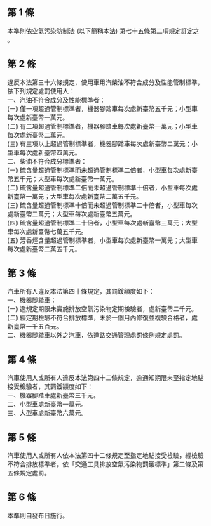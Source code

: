 第 1 條
-------
本準則依空氣污染防制法 (以下簡稱本法) 第七十五條第二項規定訂定之  
。

第 2 條
-------
違反本法第三十六條規定，使用車用汽柴油不符合成分及性能管制標準，  
依下列規定處罰使用人：  
一、汽油不符合成分及性能標準者：  
 (一) 僅一項超過管制標準者，機器腳踏車每次處新臺幣五千元；小型車  
      每次處新臺幣一萬元。  
 (二) 有二項超過管制標準者，機器腳踏車每次處新臺幣一萬元；小型車  
      每次處新臺幣二萬元。  
 (三) 有三項以上超過管制標準者，機器腳踏車每次處新臺幣二萬元；小  
      型車每次處新臺幣四萬元。  
二、柴油不符合成分標準者：  
 (一) 硫含量超過管制標準而未超過管制標準二倍者，小型車每次處新臺  
      幣五千元；大型車每次處新臺幣一萬元。  
 (二) 硫含量超過管制標準二倍而未超過管制標準十倍者，小型車每次處  
      新臺幣一萬元；大型車每次處新臺幣二萬五千元。  
 (三) 硫含量超過管制標準十倍而未超過管制標準二十倍者，小型車每次  
      處新臺幣二萬元；大型車每次處新臺幣五萬元。  
 (四) 硫含量超過管制標準二十倍者，小型車每次處新臺幣三萬元；大型  
      車每次處新臺幣七萬五千元。  
 (五) 芳香烴含量超過管制標準者，小型車每次處新臺幣一萬元；大型車  
      每次處新臺幣二萬五千元。

第 3 條
-------
汽車所有人違反本法第四十條規定，其罰鍰額度如下：  
一、機器腳踏車：  
 (一) 逾規定期限未實施排放空氣污染物定期檢驗者，處新臺幣二千元。  
 (二) 經定期檢驗不符合排放標準，未於一個月內修復並複驗合格者，處  
      新臺幣一千五百元。  
二、機器腳踏車以外之汽車，依道路交通管理處罰條例規定處罰。

第 4 條
-------
汽車使用人或所有人違反本法第四十二條規定，逾通知期限未至指定地點  
接受檢驗者，其罰鍰額度如下：  
一、機器腳踏車處新臺幣三千元。  
二、小型車處新臺幣一萬元。  
三、大型車處新臺幣六萬元。

第 5 條
-------
汽車使用人或所有人依本法第四十二條規定至指定地點接受檢驗，經檢驗  
不符合排放標準者，依「交通工具排放空氣污染物罰鍰標準」第二條及第  
五條規定處罰。

第 6 條
-------
本準則自發布日施行。

